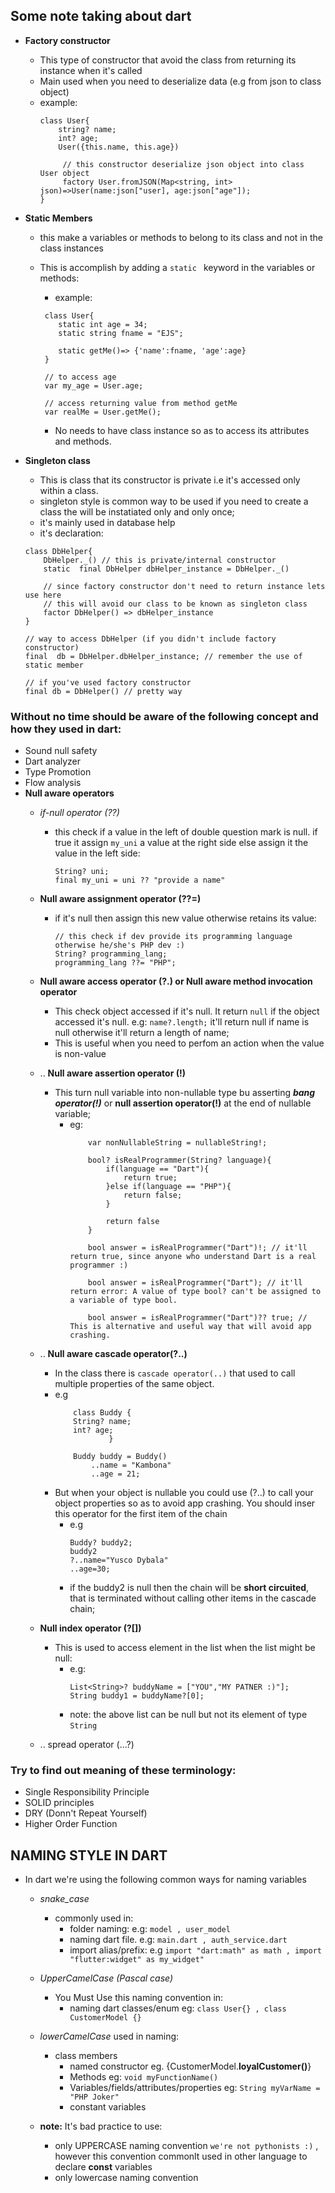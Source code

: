 ## Some note taking about dart
- **Factory constructor**
    - This type of constructor that avoid the class from returning its instance when it's called
    - Main used when you need to deserialize data (e.g from json to class object)
    - example:
        ```
        class User{
            string? name;
            int? age;
            User({this.name, this.age})

             // this constructor deserialize json object into class User object
             factory User.fromJSON(Map<string, int> json)=>User(name:json["user], age:json["age"]);
        }
        ```
- **Static Members**
    - this make a variables or methods to belong to its class and not in the class instances
    - This is accomplish  by adding a ``static `` keyword in the variables or methods:
        - example: 
        ```
         class User{
            static int age = 34;
            static string fname = "EJS";

            static getMe()=> {'name':fname, 'age':age}
         }

         // to access age
         var my_age = User.age;

         // access returning value from method getMe
         var realMe = User.getMe();
        ```

        - No needs to have class instance so as to access its attributes and methods.

- **Singleton class**
    - This is class that its constructor is private i.e it's accessed only within a class. 
    - singleton style is common way to be used if you need to create a class the will be instatiated only and only once;
    - it's mainly used in database help
    - it's declaration:

    ```
    class DbHelper{
        DbHelper._() // this is private/internal constructor
        static  final DbHelper dbHelper_instance = DbHelper._()

        // since factory constructor don't need to return instance lets use here 
        // this will avoid our class to be known as singleton class
        factor DbHelper() => dbHelper_instance
    }

    // way to access DbHelper (if you didn't include factory constructor)
    final  db = DbHelper.dbHelper_instance; // remember the use of static member

    // if you've used factory constructor
    final db = DbHelper() // pretty way
    ```


### Without no time should be aware of the following concept and how they used in dart:

- Sound null safety
- Dart analyzer
- Type Promotion
- Flow analysis
- **Null aware operators**
    - *if-null operator (??)*
        - this check if a value in the left of double question mark is null. if true it assign ``my_uni`` a value at the right side else assign it  the value in the left side:
            ```
            String? uni;
            final my_uni = uni ?? "provide a name"
            ```
    - **Null aware assignment operator (??=)**
        - if it's null then  assign this new value otherwise retains its value:
            ```
            // this check if dev provide its programming language otherwise he/she's PHP dev :)
            String? programming_lang;
            programming_lang ??= "PHP";
            ```

    - **Null aware access operator (?.) or Null aware method invocation operator**
        - This check object accessed if it's null. It return ``null`` if the object accessed it's null. e.g: ``name?.length;`` it'll return null if name is null otherwise it'll return a length of name;
        - This is useful when you need to perfom an action when the value is non-value

    - .. **Null aware assertion operator (!)**
        - This turn null variable into non-nullable type bu asserting ***bang operator(!)*** or **null assertion operator(!)** at the end of nullable variable;
            - eg:
                ```
                    var nonNullableString = nullableString!;

                    bool? isRealProgrammer(String? language){
                        if(language == "Dart"){
                            return true;
                        }else if(language == "PHP"){
                            return false;
                        }

                        return false
                    }

                    bool answer = isRealProgrammer("Dart")!; // it'll return true, since anyone who understand Dart is a real programmer :)

                    bool answer = isRealProgrammer("Dart"); // it'll return error: A value of type bool? can't be assigned to a variable of type bool.

                    bool answer = isRealProgrammer("Dart")?? true; // This is alternative and useful way that will avoid app crashing.
                ```

    - .. **Null aware cascade operator(?..)**
        - In the class there is ``cascade operator(..)`` that used to call multiple properties of the same object.
        - e.g
            ```
                class Buddy {
                String? name;
                int? age;
                        }

                Buddy buddy = Buddy()
                    ..name = "Kambona"
                    ..age = 21;

            ```
        - But when your object is nullable you could use (?..) to call your object properties so as to avoid app crashing. You should inser this operator for the first item of the chain
            - e.g
                ```
                Buddy? buddy2;
                buddy2
                ?..name="Yusco Dybala"
                ..age=30;
                ```
            - if the buddy2 is null then the chain will be **short circuited**, that is terminated without calling other items in the cascade chain;

    - **Null index operator (?[])**
        - This is used to access element in the list when the list might be null:
            - e.g:
                ```
                List<String>? buddyName = ["YOU","MY PATNER :)"];
                String buddy1 = buddyName?[0];
                ```
            - note: the above list can be null but not its element of type ``String``
    - .. spread operator (...?)


### Try to find out meaning of these terminology:
- Single Responsibility Principle
- SOLID principles
- DRY (Donn't Repeat Yourself)
- Higher Order Function



## NAMING STYLE IN DART
- In dart we're using the following common ways for naming variables
    
    - *snake_case*
        - commonly used in:
            - folder naming: e.g: ``model , user_model``
            - naming dart file. e.g: ``main.dart , auth_service.dart``
            - import alias/prefix: e.g ``import "dart:math" as math , import "flutter:widget" as my_widget" `` 

    - *UpperCamelCase (Pascal case)*
        - You Must Use this naming convention in:
            - naming dart classes/enum eg: `class User{} , class CustomerModel {}`

    - *lowerCamelCase* used in naming:
        - class members
            - named constructor eg. {CustomerModel.**loyalCustomer()**}
            - Methods eg: ``void myFunctionName()``
            - Variables/fields/attributes/properties eg: ``String myVarName = "PHP Joker"`` 
            - constant variables 


    - **note:** It's bad practice to use:
        - only UPPERCASE naming convention ``we're not pythonists :)`` , however this convention commonlt used in other language to declare **const** variables
        - only lowercase naming convention

         